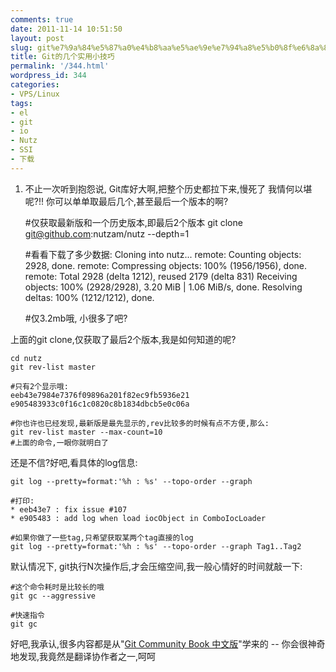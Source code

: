 ```yaml
---
comments: true
date: 2011-11-14 10:51:50
layout: post
slug: git%e7%9a%84%e5%87%a0%e4%b8%aa%e5%ae%9e%e7%94%a8%e5%b0%8f%e6%8a%80%e5%b7%a7
title: Git的几个实用小技巧
permalink: '/344.html'
wordpress_id: 344
categories:
- VPS/Linux
tags:
- el
- git
- io
- Nutz
- SSI
- 下载
---
```


1. 不止一次听到抱怨说, Git库好大啊,把整个历史都拉下来,慢死了
我情何以堪呢?!! 你可以单单取最后几个,甚至最后一个版本的啊?

    
    
    #仅获取最新版和一个历史版本,即最后2个版本
    git clone git@github.com:nutzam/nutz --depth=1
    
    #看看下载了多少数据:
    Cloning into nutz...
    remote: Counting objects: 2928, done.
    remote: Compressing objects: 100% (1956/1956), done.
    remote: Total 2928 (delta 1212), reused 2179 (delta 831)
    Receiving objects: 100% (2928/2928), 3.20 MiB | 1.06 MiB/s, done.
    Resolving deltas: 100% (1212/1212), done.
    
    #仅3.2mb哦, 小很多了吧?
    



上面的git clone,仅获取了最后2个版本,我是如何知道的呢?

    
    
    cd nutz
    git rev-list master
    
    #只有2个显示哦:
    eeb43e7984e7376f09896a201f82ec9fb5936e21
    e905483933c0f16c1c0820c8b1834dbcb5e0c06a
    
    #你也许也已经发现,最新版是最先显示的,rev比较多的时候有点不方便,那么:
    git rev-list master --max-count=10
    #上面的命令,一眼你就明白了
    



还是不信?好吧,看具体的log信息:

    
    
    git log --pretty=format:'%h : %s' --topo-order --graph
    
    #打印:
    * eeb43e7 : fix issue #107
    * e905483 : add log when load iocObject in ComboIocLoader
    
    #如果你做了一些tag,只希望获取某两个tag直接的log
    git log --pretty=format:'%h : %s' --topo-order --graph Tag1..Tag2
    



默认情况下, git执行N次操作后,才会压缩空间,我一般心情好的时间就敲一下:

    
    
    #这个命令耗时是比较长的哦
    git gc --aggressive
    
    #快速指令
    git gc
    



好吧,我承认,很多内容都是从"[Git Community Book 中文版](http://gitbook.liuhui998.com)"学来的 -- 你会很神奇地发现,我竟然是翻译协作者之一,呵呵
